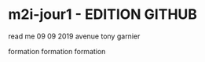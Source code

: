 # m2i-jour1 - EDITION GITHUB

read me 09 09 2019
avenue tony garnier

formation formation formation
